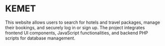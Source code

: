 # KEMET
This website allows users to search for hotels and travel packages, manage their bookings, and securely log in or sign up. The project integrates frontend UI components, JavaScript functionalities, and backend PHP scripts for database management.  

